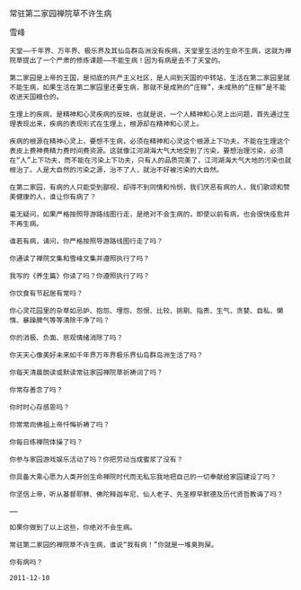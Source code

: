 常驻第二家园禅院草不许生病

雪峰


    天堂——千年界、万年界、极乐界及其仙岛群岛洲没有疾病，天堂里生活的生命不生病，这就为禅院草提出了一个严肃的修炼课题——不能生病！因为有病是去不了天堂的。

    第二家园是上帝的王国，是彻底的共产主义社区，是人间到天国的中转站，生活在第二家园里就不能生病，如果生活在第二家园里还要生病，那就不是成熟的“庄稼”，未成熟的“庄稼”是不能收进天国粮仓的。

    生理上的疾病，是精神和心灵疾病的反映，也就是说，一个人精神和心灵上出问题，首先通过生理表现出来，疾病的表现形式在生理上，根源却在精神和心灵上。

    疾病的根源在精神心灵上，要想不生病，必须在精神和心灵这个根源上下功夫，不能在生理这个表皮上费神费精力费时间费资源。这就像江河湖海大气大地受到了污染，要想治理污染，必须在“人”上下功夫，而不能在污染上下功夫，只有人的品质完美了，江河湖海大气大地的污染也就根治了。人是大自然的污染之源，治不了人，就治不好被污染的大自然。

    在第二家园，有病的人只能受到鄙视，却得不到同情和怜悯，我们厌恶有病的人，我们歌颂和赞美健康的人，谁让你有病了？

    毫无疑问，如果严格按照导游路线图行走，是绝对不会生病的，即使以前有病，也会很快痊愈并不再生病。

    谁若有病，请问，你严格按照导游路线图行走了吗？

    你通读了禅院文集和雪峰文集并遵照执行了吗？

    我写的《养生篇》你读了吗？你遵照执行了吗？

    你饮食有节起居有常吗？

    你心灵花园里的杂草如忌妒、抱怨、埋怨、怨恨、比较、挑剔、指责、生气、贪婪、自私、懒惰、暴躁脾气等等清除干净了吗？

    你的消极、负面、悲观情绪消除了吗？

    你天天心像美好未来如千年界万年界极乐界仙岛群岛洲生活了吗？

    你每天清晨朗读或默读常驻家园禅院草祈祷词了吗？

    你常存善念了吗？

    你时时心存感恩吗？

    你常常向佛祖上帝忏悔祈祷了吗？

    你每日练禅院体操了吗？

    你参与家园游戏娱乐活动了吗？你把劳动当成蜜浆了没有？

    你具备大乘心愿为人类开创生命禅院时代而无私忘我地把自己的一切奉献给家园建设了吗？

    你坚信上帝，听从基督耶稣、佛陀释迦牟尼、仙人老子、先圣穆罕默德及历代贤哲教诲了吗？

    ……

    如果你做到了以上这些，你绝对不会生病。

    常驻第二家园的禅院草不许生病，谁说“我有病！”你就是一堆臭狗屎。

    你有病吗？

    2011-12-10



